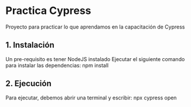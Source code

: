 # Practica Cypress
Proyecto para practicar lo que aprendamos en la capacitación de Cypress

## 1. Instalación
Un pre-requisito es tener NodeJS instalado
Ejecutar el siguiente comando para instalar las dependencias:
    npm install

## 2. Ejecución
Para ejecutar, debemos abrir una terminal y escribir:
    npx cypress open
